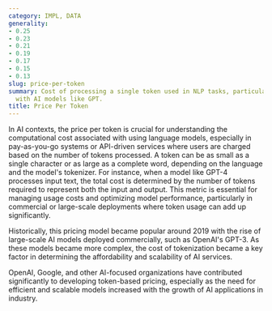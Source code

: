 ```yaml
---
category: IMPL, DATA
generality:
- 0.25
- 0.23
- 0.21
- 0.19
- 0.17
- 0.15
- 0.13
slug: price-per-token
summary: Cost of processing a single token used in NLP tasks, particularly when interacting
  with AI models like GPT.
title: Price Per Token
---
```


In AI contexts, the price per token is crucial for understanding the computational cost associated with using language models, especially in pay-as-you-go systems or API-driven services where users are charged based on the number of tokens processed. A token can be as small as a single character or as large as a complete word, depending on the language and the model's tokenizer. For instance, when a model like GPT-4 processes input text, the total cost is determined by the number of tokens required to represent both the input and output. This metric is essential for managing usage costs and optimizing model performance, particularly in commercial or large-scale deployments where token usage can add up significantly.

Historically, this pricing model became popular around 2019 with the rise of large-scale AI models deployed commercially, such as OpenAI's GPT-3. As these models became more complex, the cost of tokenization became a key factor in determining the affordability and scalability of AI services.

OpenAI, Google, and other AI-focused organizations have contributed significantly to developing token-based pricing, especially as the need for efficient and scalable models increased with the growth of AI applications in industry.